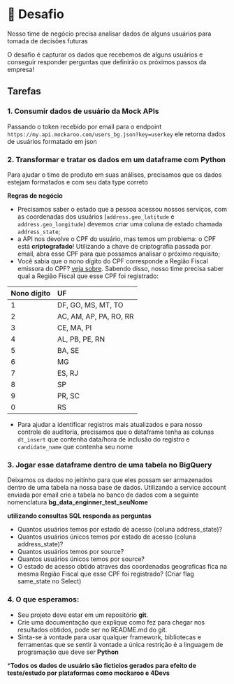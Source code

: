 # :rocket: Desafio
Nosso time de negócio precisa analisar dados de alguns usuários para tomada de decisões futuras

O desafio é capturar os dados que recebemos de alguns usuários e conseguir responder perguntas que definirão os próximos passos da empresa!
 
## Tarefas
### 1. Consumir dados de usuário da Mock APIs
Passando o token recebido por email para o endpoint ```https://my.api.mockaroo.com/users_bg.json?key=userkey``` ele retorna dados de usuários formatado em json
 
### 2. Transformar e tratar os dados em um dataframe com Python
Para ajudar o time de produto em suas análises, precisamos que os dados estejam formatados e com seu data type correto
 
**Regras de negócio**
* Precisamos saber o estado que a pessoa acessou nossos serviços, com as coordenadas dos usuários (`address.geo_latitude` e `address.geo_longitude`) devemos criar uma coluna de estado chamada `address_state`;
* a API nos devolve o CPF do usuário, mas temos um problema: o CPF está **criptografado**! Utilizando a chave de criptografia passada por email, abra esse CPF para que possamos analisar o próximo requisito;
* Você sabia que o nono dígito do CPF corresponde a Região Fiscal emissora do CPF? [veja sobre](http://clubes.obmep.org.br/blog/a-matematica-nos-documentos-cpf/). Sabendo disso, nosso time precisa saber qual a Região Fiscal que esse CPF foi registrado:


| Nono dígito | UF |
| :--- | :--- |
| 1 | DF, GO, MS, MT, TO |
| 2 | AC, AM, AP, PA, RO, RR |
| 3 | CE, MA, PI |
| 4 | AL, PB, PE, RN |
| 5 | BA, SE |
| 6 | MG |
| 7 | ES, RJ |
| 8 | SP |
| 9 | PR, SC |
| 0 | RS |


* Para ajudar a identificar registros mais atualizados e para nosso controle de auditoria, precisamos que o dataframe tenha as colunas `dt_insert` que contenha data/hora de inclusão do registro e `candidate_name` que contenha seu nome
 
### 3. Jogar esse dataframe dentro de uma tabela no BigQuery
Deixamos os dados no jeitinho para que eles possam ser armazenados dentro de uma tabela na nossa base de dados.
Utilizando a service account enviada por email crie a tabela no banco de dados com a seguinte nomenclatura **bg_data_enginner_test_seuNome**
 
**utilizando consultas SQL responda as perguntas**
* Quantos usuários temos por estado de acesso (coluna address_state)?
* Quantos usuários únicos temos por estado de acesso (coluna address_state)?
* Quantos usuários temos por source?
* Quantos usuários únicos temos por source?
* O estado de acesso obtido atraves das coordenadas geograficas fica na mesma Região Fiscal que esse CPF foi registrado? (Criar flag same_state no Select)
 
### 4. O que esperamos:
* Seu projeto deve estar em um repositório **git**.
* Crie uma documentação que explique como fez para chegar nos resultados obtidos, pode ser no README.md do git.
* Sinta-se à vontade para usar qualquer framework, bibliotecas e ferramentas que se sentir à vontade a única restrição é a linguagem de programação que deve ser **Python**

***Todos os dados de usuário são ficticios gerados para efeito de teste/estudo por plataformas como mockaroo e 4Devs**
